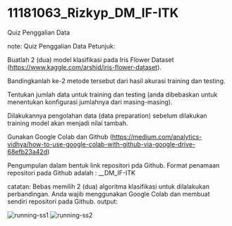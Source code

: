 # 11181063_Rizkyp_DM_IF-ITK
Quiz Penggalian Data

note:
Quiz Penggalian Data
Petunjuk:

Buatlah 2 (dua) model klasifikasi pada Iris Flower Dataset (https://www.kaggle.com/arshid/iris-flower-dataset).

Bandingkanlah ke-2 metode tersebut dari hasil akurasi training dan testing.

Tentukan jumlah data untuk training dan testing (anda dibebaskan untuk menentukan konfigurasi jumlahnya dari masing-masing).

Dilakukannya pengolahan data (data preparation) sebelum dilakukan training model akan menjadi nilai tambah.

Gunakan Google Colab dan Github (https://medium.com/analytics-vidhya/how-to-use-google-colab-with-github-via-google-drive-68efb23a42d)

Pengumpulan dalam bentuk link repositori pda Github.
Format penamaan repositori pada Github adalah : <NIM>_<NamaSingkat>_DM_IF-ITK

catatan:
Bebas memilih 2 (dua) algoritma klasifikasi untuk dilalakukan perbandingan.
Anda wajib menggunakan Google Colab dan membuat sendiri repositori pada Github.
output:

  
![running-ss1](https://user-images.githubusercontent.com/73746365/155256059-d2f52b15-8728-4add-a209-f997648448f9.JPG)
![running-ss2](https://user-images.githubusercontent.com/73746365/155256068-17b8649e-7342-4026-8313-2d0e1a3ae7f6.JPG)
